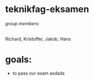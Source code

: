 # teknikfag-eksamen

###### group members:
Richard, Kristoffer, Jakob, Hans

# goals:
* to pass our exam
asdads
